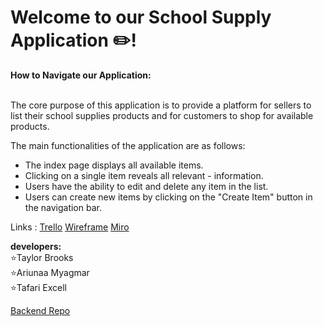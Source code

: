 # Welcome to our School Supply Application :pencil2:!



**How to Navigate our Application:**
<br>
<br>

The core purpose of this application is to provide a platform for sellers to list their school supplies products and for customers to shop for available products.

The main functionalities of the application are as follows:

- The index page displays all available items.
- Clicking on a single item reveals all relevant - information.
- Users have the ability to edit and delete any item in the list.
- Users can create new items by clicking on the "Create Item" button in the navigation bar. 

Links :
[Trello](https://trello.com/b/in6Ichjp/school-supplies-project-trello-board)
[Wireframe](https://www.canva.com/design/DAFiWDr0FfQ/_7GJsvGV9EGsdoqTPpl7pw/view?utm_content=DAFiWDr0FfQ&utm_campaign=designshare&utm_medium=link&utm_source=publishsharelink)
[Miro](https://miro.com/app/board/uXjVMKSINTE=/?share_link_id=321050588645)

**developers:**
<br>
⭐️Taylor Brooks
<br>
⭐️Ariunaa Myagmar 
<br> 
⭐️Tafari Excell 


[Backend Repo](https://github.com/Tafarigit/School-Supplies-Backend)
